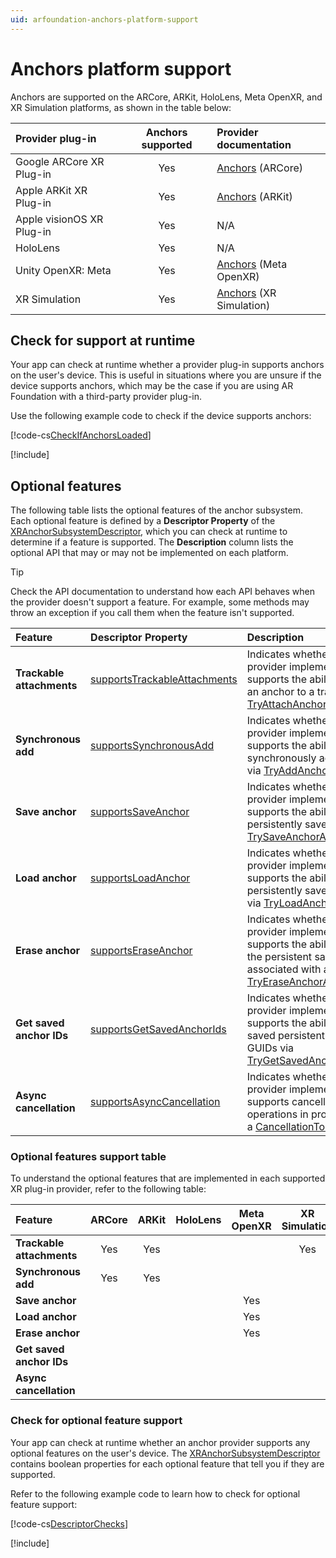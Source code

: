 ```yaml
---
uid: arfoundation-anchors-platform-support
---
```

# Anchors platform support

Anchors are supported on the ARCore, ARKit, HoloLens, Meta OpenXR, and XR Simulation platforms, as shown in the table below:

| Provider plug-in | Anchors supported | Provider documentation |
| :--------------- | :---------------: | :--------------------- |
| Google ARCore XR Plug-in | Yes | [Anchors](xref:arcore-anchors) (ARCore) |
| Apple ARKit XR Plug-in | Yes | [Anchors](xref:arkit-anchors) (ARKit) |
| Apple visionOS XR Plug-in | Yes | N/A |
| HoloLens | Yes | N/A |
| Unity OpenXR: Meta | Yes | [Anchors](xref:meta-openxr-anchors) (Meta OpenXR) |
| XR Simulation | Yes | [Anchors](xref:arfoundation-simulation-anchors) (XR Simulation) |

## Check for support at runtime

Your app can check at runtime whether a provider plug-in supports anchors on the user's device. This is useful in situations where you are unsure if the device supports anchors, which may be the case if you are using AR Foundation with a third-party provider plug-in.

Use the following example code to check if the device supports anchors:

[!code-cs[CheckIfAnchorsLoaded](../../../Tests/CodeSamples/LoaderUtilitySamples.cs#CheckIfAnchorsLoaded)]

[!include[](../../snippets/initialization.md)]

## Optional features

The following table lists the optional features of the anchor subsystem. Each optional feature is defined by a **Descriptor Property** of the [XRAnchorSubsystemDescriptor](xref:UnityEngine.XR.ARSubsystems.XRAnchorSubsystemDescriptor), which you can check at runtime to determine if a feature is supported. The **Description** column lists the optional API that may or may not be implemented on each platform.

> [!TIP]
> Check the API documentation to understand how each API behaves when the provider doesn't support a feature. For example, some methods may throw an exception if you call them when the feature isn't supported.

| Feature | Descriptor Property | Description |
| :------ | :------------------ | :---------- |
| **Trackable attachments** | [supportsTrackableAttachments](xref:UnityEngine.XR.ARSubsystems.XRAnchorSubsystemDescriptor.supportsTrackableAttachments) | Indicates whether the provider implementation supports the ability to attach an anchor to a trackable via [TryAttachAnchor](xref:UnityEngine.XR.ARSubsystems.XRAnchorSubsystem.TryAttachAnchor(UnityEngine.XR.ARSubsystems.TrackableId,UnityEngine.Pose,UnityEngine.XR.ARSubsystems.XRAnchor@)). |
| **Synchronous add** | [supportsSynchronousAdd](xref:UnityEngine.XR.ARSubsystems.XRAnchorSubsystemDescriptor.supportsSynchronousAdd) | Indicates whether the provider implementation supports the ability to synchronously add anchors via [TryAddAnchor](xref:UnityEngine.XR.ARSubsystems.XRAnchorSubsystem.TryAddAnchor(UnityEngine.Pose,UnityEngine.XR.ARSubsystems.XRAnchor@)). |
| **Save anchor** | [supportsSaveAnchor](xref:UnityEngine.XR.ARSubsystems.XRAnchorSubsystemDescriptor.supportsSaveAnchor) | Indicates whether the provider implementation supports the ability to persistently save anchors via [TrySaveAnchorAsync](xref:UnityEngine.XR.ARSubsystems.XRAnchorSubsystem.TrySaveAnchorAsync(UnityEngine.XR.ARSubsystems.TrackableId,CancellationToken)). |
| **Load anchor** | [supportsLoadAnchor](xref:UnityEngine.XR.ARSubsystems.XRAnchorSubsystemDescriptor.supportsLoadAnchor) | Indicates whether the provider implementation supports the ability to load persistently saved anchors via [TryLoadAnchorAsync](xref:UnityEngine.XR.ARSubsystems.XRAnchorSubsystem.TryLoadAnchorAsync(UnityEngine.XR.ARSubsystems.SerializableGuid,CancellationToken)). |
| **Erase anchor** | [supportsEraseAnchor](xref:UnityEngine.XR.ARSubsystems.XRAnchorSubsystemDescriptor.supportsEraseAnchor) | Indicates whether the provider implementation supports the ability to erase the persistent saved data associated with an anchor via [TryEraseAnchorAsync](xref:UnityEngine.XR.ARSubsystems.XRAnchorSubsystem.TryEraseAnchorAsync(UnityEngine.XR.ARSubsystems.SerializableGuid,CancellationToken)). |
| **Get saved anchor IDs** | [supportsGetSavedAnchorIds](xref:UnityEngine.XR.ARSubsystems.XRAnchorSubsystemDescriptor.supportsGetSavedAnchorIds) | Indicates whether the provider implementation supports the ability to get all saved persistent anchor GUIDs via [TryGetSavedAnchorIdsAsync](xref:UnityEngine.XR.ARSubsystems.XRAnchorSubsystem.TryGetSavedAnchorIdsAsync(Unity.Collections.Allocator,CancellationToken)). |
| **Async cancellation** | [supportsAsyncCancellation](xref:UnityEngine.XR.ARSubsystems.XRAnchorSubsystemDescriptor.supportsAsyncCancellation) | Indicates whether the provider implementation supports cancelling async operations in progress using a [CancellationToken](https://learn.microsoft.com/en-us/dotnet/api/system.threading.cancellationtoken?view=net-8.0). |

<a id="optional-features-support-table"/>

### Optional features support table

To understand the optional features that are implemented in each supported XR plug-in provider, refer to the following table:

| Feature | ARCore | ARKit | HoloLens | Meta OpenXR | XR Simulation |
| :------ | :----: | :---: | :------: | :---------: | :-----------: |
| **Trackable attachments** | Yes | Yes | | | Yes |
| **Synchronous add** | Yes | Yes | | | |
| **Save anchor** | | | | Yes | |
| **Load anchor** | | | | Yes | |
| **Erase anchor** | | | | Yes | |
| **Get saved anchor IDs** | | | | | |
| **Async cancellation** | | | | | |

### Check for optional feature support

Your app can check at runtime whether an anchor provider supports any optional features on the user's device. The [XRAnchorSubsystemDescriptor](xref:UnityEngine.XR.ARSubsystems.XRAnchorSubsystemDescriptor) contains boolean properties for each optional feature that tell you if they are supported.

Refer to the following example code to learn how to check for optional feature support:

[!code-cs[DescriptorChecks](../../../Tests/CodeSamples/ARAnchorManagerSamples.cs#DescriptorChecks)]

[!include[](../../snippets/apple-arkit-trademark.md)]
